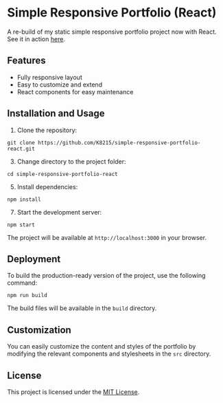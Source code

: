 # Simple Responsive Portfolio (React)

A re-build of my static simple responsive portfolio project now with React. See it in action [here](https://kaitlyncoleman.net/projects/react-portfolio/#work).

## Features

- Fully responsive layout
- Easy to customize and extend
- React components for easy maintenance

## Installation and Usage

1. Clone the repository:
```
git clone https://github.com/K8215/simple-responsive-portfolio-react.git
```

3. Change directory to the project folder:
```
cd simple-responsive-portfolio-react
```

5. Install dependencies:
```
npm install
```

7. Start the development server:
```
npm start
```

The project will be available at `http://localhost:3000` in your browser.

## Deployment

To build the production-ready version of the project, use the following command:
```
npm run build
```

The build files will be available in the `build` directory.

## Customization

You can easily customize the content and styles of the portfolio by modifying the relevant components and stylesheets in the `src` directory.

## License

This project is licensed under the [MIT License](LICENSE).

